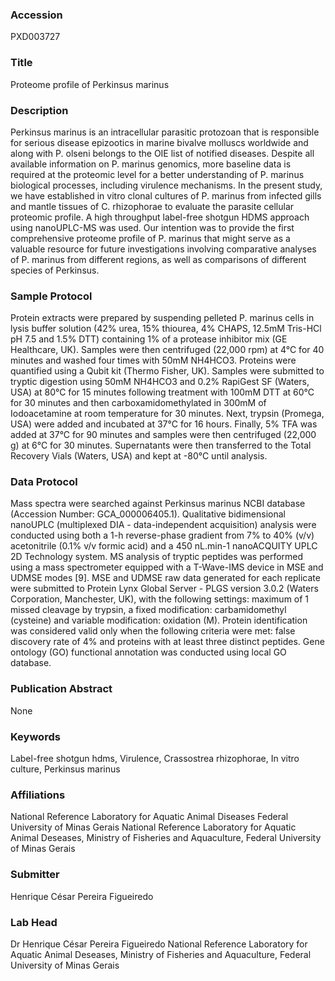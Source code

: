 ### Accession
PXD003727

### Title
Proteome profile of Perkinsus marinus

### Description
Perkinsus marinus is an intracellular parasitic protozoan that is responsible for serious disease epizootics in marine bivalve molluscs worldwide and along with P. olseni belongs to the OIE list of notified diseases. Despite all available information on P. marinus genomics, more baseline data is required at the proteomic level for a better understanding of P. marinus biological processes, including virulence mechanisms. In the present study, we have established in vitro clonal cultures of P. marinus from infected gills and mantle tissues of C. rhizophorae to evaluate the parasite cellular proteomic profile. A high throughput label-free shotgun HDMS approach using nanoUPLC-MS was used. Our intention was to provide the first comprehensive proteome profile of P. marinus that might serve as a valuable resource for future investigations involving comparative analyses of P. marinus from different regions, as well as comparisons of different species of Perkinsus.

### Sample Protocol
Protein extracts were prepared by suspending pelleted P. marinus cells in lysis buffer solution (42% urea, 15% thiourea, 4% CHAPS, 12.5mM Tris-HCl pH 7.5 and 1.5% DTT) containing 1% of a protease inhibitor mix (GE Healthcare, UK). Samples were then centrifuged (22,000 rpm) at 4°C for 40 minutes and washed four times with 50mM NH4HCO3. Proteins were quantified using a Qubit kit (Thermo Fisher, UK). Samples were submitted to tryptic digestion using 50mM NH4HCO3 and 0.2% RapiGest SF (Waters, USA) at 80°C for 15 minutes following treatment with 100mM DTT at 60°C for 30 minutes and then carboxamidomethylated in 300mM of Iodoacetamine at room temperature for 30 minutes. Next, trypsin (Promega, USA) were added and incubated at 37°C for 16 hours. Finally, 5% TFA was added at 37°C for 90 minutes and samples were then centrifuged (22,000 g) at 6°C for 30 minutes. Supernatants were then transferred to the Total Recovery Vials (Waters, USA) and kept at -80°C until analysis.

### Data Protocol
Mass spectra were searched against Perkinsus marinus NCBI database (Accession Number: GCA_000006405.1). Qualitative bidimensional nanoUPLC (multiplexed DIA - data-independent acquisition) analysis were conducted using both a 1-h reverse-phase gradient from 7% to 40% (v/v) acetonitrile (0.1% v/v formic acid) and a 450 nL.min-1 nanoACQUITY UPLC 2D Technology system. MS analysis of tryptic peptides was performed using a mass spectrometer equipped with a T-Wave-IMS device in MSE and UDMSE modes [9]. MSE and UDMSE raw data generated for each replicate were submitted to Protein Lynx Global Server - PLGS version 3.0.2 (Waters Corporation, Manchester, UK), with the following settings: maximum of 1 missed cleavage by trypsin, a fixed modification: carbamidomethyl (cysteine) and variable modification: oxidation (M). Protein identification was considered valid only when the following criteria were met: false discovery rate of 4% and proteins with at least three distinct peptides. Gene ontology (GO) functional annotation was conducted using local GO database.

### Publication Abstract
None

### Keywords
Label-free shotgun hdms, Virulence, Crassostrea rhizophorae, In vitro culture, Perkinsus marinus

### Affiliations
National Reference Laboratory for Aquatic Animal Diseases
Federal University of Minas Gerais
National Reference Laboratory for Aquatic Animal Deseases, Ministry of Fisheries and Aquaculture, Federal University of Minas Gerais

### Submitter
Henrique César Pereira Figueiredo

### Lab Head
Dr Henrique César Pereira Figueiredo
National Reference Laboratory for Aquatic Animal Deseases, Ministry of Fisheries and Aquaculture, Federal University of Minas Gerais


